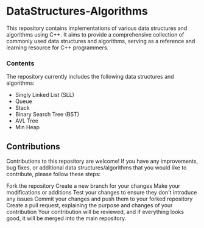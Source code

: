 # DataStructures-Algorithms
This repository contains implementations of various data structures and algorithms using C++. It aims to provide a comprehensive collection of commonly used data structures and algorithms, serving as a reference and learning resource for C++ programmers.

### Contents
The repository currently includes the following data structures and algorithms:

- Singly Linked List (SLL)
- Queue
- Stack
- Binary Search Tree (BST)
- AVL Tree
- Min Heap

## Contributions
Contributions to this repository are welcome! If you have any improvements, bug fixes, or additional data structures/algorithms that you would like to contribute, please follow these steps:

Fork the repository
Create a new branch for your changes
Make your modifications or additions
Test your changes to ensure they don't introduce any issues
Commit your changes and push them to your forked repository
Create a pull request, explaining the purpose and changes of your contribution
Your contribution will be reviewed, and if everything looks good, it will be merged into the main repository.
